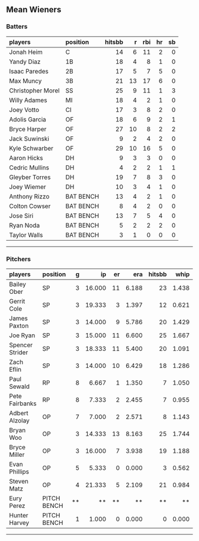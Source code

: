 ## Mean Wieners

### Batters

 
|players           |position  | hitsbb|  r| rbi| hr| sb| 
|:-----------------|:---------|------:|--:|---:|--:|--:| 
|Jonah Heim        |C         |     14|  6|  11|  2|  0| 
|Yandy Diaz        |1B        |     18|  4|   8|  1|  0| 
|Isaac Paredes     |2B        |     17|  5|   7|  5|  0| 
|Max Muncy         |3B        |     21| 13|  17|  6|  0| 
|Christopher Morel |SS        |     25|  9|  11|  1|  3| 
|Willy Adames      |MI        |     18|  4|   2|  1|  0| 
|Joey Votto        |CI        |     17|  3|   8|  2|  0| 
|Adolis Garcia     |OF        |     18|  6|   9|  2|  1| 
|Bryce Harper      |OF        |     27| 10|   8|  2|  2| 
|Jack Suwinski     |OF        |      9|  2|   4|  2|  0| 
|Kyle Schwarber    |OF        |     29| 10|  16|  5|  0| 
|Aaron Hicks       |DH        |      9|  3|   3|  0|  0| 
|Cedric Mullins    |DH        |      4|  2|   2|  1|  1| 
|Gleyber Torres    |DH        |     19|  7|   8|  3|  0| 
|Joey Wiemer       |DH        |     10|  3|   4|  1|  0| 
|Anthony Rizzo     |BAT BENCH |     13|  4|   2|  1|  0| 
|Colton Cowser     |BAT BENCH |      8|  4|   2|  0|  0| 
|Jose Siri         |BAT BENCH |     13|  7|   5|  4|  0| 
|Ryan Noda         |BAT BENCH |      5|  2|   2|  2|  0| 
|Taylor Walls      |BAT BENCH |      3|  1|   0|  0|  0| 


* * *

### Pitchers

 
|players         |position    |  g|     ip| er|   era| hitsbb|  whip| so|  w| sv| 
|:---------------|:-----------|--:|------:|--:|-----:|------:|-----:|--:|--:|--:| 
|Bailey Ober     |SP          |  3| 16.000| 11| 6.188|     23| 1.438| 16|  1|  0| 
|Gerrit Cole     |SP          |  3| 19.333|  3| 1.397|     12| 0.621| 26|  0|  0| 
|James Paxton    |SP          |  3| 14.000|  9| 5.786|     20| 1.429| 16|  1|  0| 
|Joe Ryan        |SP          |  3| 15.000| 11| 6.600|     25| 1.667| 24|  1|  0| 
|Spencer Strider |SP          |  3| 18.333| 11| 5.400|     20| 1.091| 33|  0|  0| 
|Zach Eflin      |SP          |  3| 14.000| 10| 6.429|     18| 1.286| 11|  1|  0| 
|Paul Sewald     |RP          |  8|  6.667|  1| 1.350|      7| 1.050|  9|  1|  4| 
|Pete Fairbanks  |RP          |  8|  7.333|  2| 2.455|      7| 0.955| 12|  0|  4| 
|Adbert Alzolay  |OP          |  7|  7.000|  2| 2.571|      8| 1.143|  9|  0|  5| 
|Bryan Woo       |OP          |  3| 14.333| 13| 8.163|     25| 1.744| 11|  0|  0| 
|Bryce Miller    |OP          |  3| 16.000|  7| 3.938|     19| 1.188| 16|  2|  0| 
|Evan Phillips   |OP          |  5|  5.333|  0| 0.000|      3| 0.562|  5|  0|  1| 
|Steven Matz     |OP          |  4| 21.333|  5| 2.109|     21| 0.984| 18|  2|  0| 
|Eury Perez      |PITCH BENCH | **|     **| **|    **|     **|    **| **| **| **| 
|Hunter Harvey   |PITCH BENCH |  1|  1.000|  0| 0.000|      0| 0.000|  1|  0|  1| 


* * *


